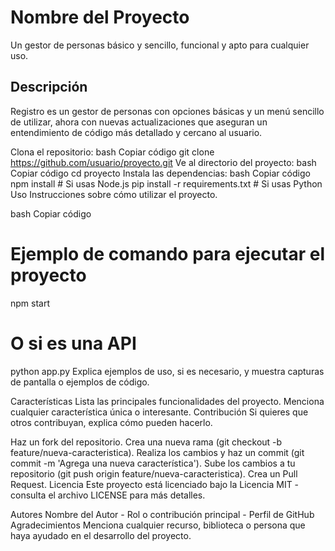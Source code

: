# Nombre del Proyecto
Un gestor de personas básico y sencillo, funcional y apto para cualquier uso.

## Descripción
Registro es un gestor de personas con opciones básicas y un menú sencillo de utilizar, ahora con nuevas actualizaciones que aseguran un entendimiento de código más detallado y cercano al usuario.

Clona el repositorio:
bash
Copiar código
git clone https://github.com/usuario/proyecto.git
Ve al directorio del proyecto:
bash
Copiar código
cd proyecto
Instala las dependencias:
bash
Copiar código
npm install  # Si usas Node.js
pip install -r requirements.txt  # Si usas Python
Uso
Instrucciones sobre cómo utilizar el proyecto.

bash
Copiar código
# Ejemplo de comando para ejecutar el proyecto
npm start

# O si es una API
python app.py
Explica ejemplos de uso, si es necesario, y muestra capturas de pantalla o ejemplos de código.

Características
Lista las principales funcionalidades del proyecto.
Menciona cualquier característica única o interesante.
Contribución
Si quieres que otros contribuyan, explica cómo pueden hacerlo.

Haz un fork del repositorio.
Crea una nueva rama (git checkout -b feature/nueva-caracteristica).
Realiza los cambios y haz un commit (git commit -m 'Agrega una nueva característica').
Sube los cambios a tu repositorio (git push origin feature/nueva-caracteristica).
Crea un Pull Request.
Licencia
Este proyecto está licenciado bajo la Licencia MIT - consulta el archivo LICENSE para más detalles.

Autores
Nombre del Autor - Rol o contribución principal - Perfil de GitHub
Agradecimientos
Menciona cualquier recurso, biblioteca o persona que haya ayudado en el desarrollo del proyecto.